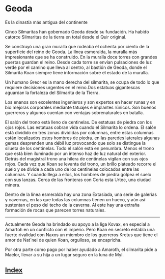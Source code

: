 # Geoda

Es la dinastía más antigua del continente

Cinco Silmaritas han gobernado Geoda desde su fundación. Ha habido catorce Silmaritas de la tierra en total desde el Quir original.

Se construyó una gran muralla que rodeaba el ochenta por ciento de la superficie del reino de Geoda. La línea esmeralda, la muralla más impresionante que se ha construido. En la muralla doce torres con grandes puertas guardan el reino. Desde cada torre se envían pulsaciones de luz verde por el camino que lleva al centro, al bastión de Geoda, donde el Silmarita Koan siempre tiene información sobre el estado de la muralla.

Un humano Greor es la mano derecha del silmarita, se ocupa de todo lo que requiere decisiones urgentes en el reino.Dos estatuas gigantescas aguardan la fortaleza del Silmarita de la Tierra.

Los enanos son excelentes ingenieros y son expertos en hacer runas y en bio mejoras corporales mediante tatuajes e implantes rúnicos. Son buenos guerreros y algunos cuentan con ventajas sobrenaturales en batalla.

El salón del trono está lleno de centinelas. De estatuas de piedra con los ojos rojos. Las estatuas cobran vida cuando el Silmarita lo ordena. El salón está dividido en tres zonas divididas por columnas, entre estas columnas están localizados estos hombres de piedra. en las paredes laterales algunas gemas desprenden una débil luz provocando que solo se distingue la silueta de los centinelas. Todo el salón está en penumbra. Menos el trono que está bien iluminado por un intenso haz de luz natural del exterior. Detrás del magistral trono una hilera de centinelas vigilan con sus ojos rojos. Cada vez que Koan se levanta del trono, un brillo plateado recorre el suelo y se divide a cada uno de los centinelas colocados entre las columnas. Y cuando llega a ellos, los hombres de piedra golpea el suelo con sus lanzas. Cerca de las fronteras con Coria esta Urtec, una ciudad minera.

Dentro de la línea esmeralda hay una zona Extasiada, una serie de galerías y cavernas, en las que todas las columnas tienen un hueco, y aún así sustentan el peso del techo de la caverna. Al este hay una extraña formación de rocas que parecen torres naturales.

---
Actualmente
Geoda ha brindado su apoyo a la liga Kovax, en especial a Amartoh en un conflicto con el imperio. Pero Koan en secreto entabla una fuerte rivalidad con Naxos un miembro de los guerreros Kretus que tiene el amor de Nat´nei de quien Koan, orgulloso, se encapricha.

Por otra parte como pago por haber ayudado a Amaroth, el silmarita pide a Maelor, llevar a su hija a un lugar seguro en la luna de Myl.

## [Index](../README.md)
